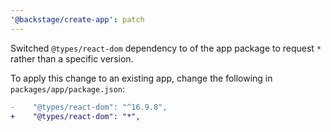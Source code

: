 ```yaml
---
'@backstage/create-app': patch
---
```


Switched `@types/react-dom` dependency to of the app package to request `*` rather than a specific version.

To apply this change to an existing app, change the following in `packages/app/package.json`:

```diff
-    "@types/react-dom": "^16.9.8",
+    "@types/react-dom": "*",
```
